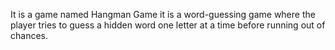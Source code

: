 It is a game named Hangman Game it is a word-guessing game where the player tries to guess a hidden word one letter at a time before running out of chances.
